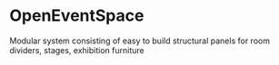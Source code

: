 # OpenEventSpace
Modular system consisting of easy to build structural panels for room dividers, stages, exhibition furniture
